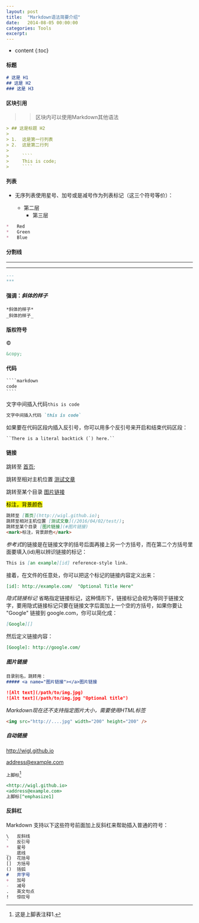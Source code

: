 ```yaml
---
layout: post
title:  "Markdown语法简要介绍"
date:   2014-08-05 00:00:00
categories: Tools
excerpt: 
---
```


* content
{:toc}



#### 标题

````markdown
# 这是 H1
## 这是 H2
### 这是 H3
````



#### 区块引用

> > 区块内可以使用Markdown其他语法

````markdown
> ## 这是标题 H2
>
> 1.  这是第一行列表
> 2.  这是第二行列
>
>     ````
>     This is code; 
>     ````
````



#### 列表

* 无序列表使用星号、加号或是减号作为列表标记（这三个符号等价）：

  * 第二层 
     * 第三层

````markdown
*   Red
*   Green
*   Blue
````



#### 分割线

---
---

````markdown
---
***
````



#### 强调：*斜体的样子*

````
*斜体的样子*
_斜体的样子_
````



#### 版权符号

©

````markdown
&copy;
````



#### 代码

````markdown
​````markdown
code
​````
````

文字中间插入代码`this is code`

````markdown
文字中间插入代码 `this is code`
````

如果要在代码区段内插入反引号，你可以用多个反引号来开启和结束代码区段：

```
``There is a literal backtick (`) here.``
```



#### 链接

跳转至 [首页](http://wigl.github.io);

跳转至相对主机位置 [测试文章](/2016/04/02/test/)

跳转至某个目录 [图片链接](#图片链接)

<mark>标注，背景颜色</mark>

````markdown
跳转至 [首页](http://wigl.github.io);
跳转至相对主机位置 [测试文章](/2016/04/02/test/);
跳转至某个目录 [图片链接](#图片链接)
<mark>标注，背景颜色</mark>
````

*参考式*的链接是在链接文字的括号后面再接上另一个方括号，而在第二个方括号里面要填入(id)用以辨识链接的标记：

````markdown
This is [an example][id] reference-style link.
````

接着，在文件的任意处，你可以把这个标记的链接内容定义出来：

````markdown
[id]: http://example.com/  "Optional Title Here"
````

*隐式链接标记*
省略指定链接标记，这种情形下，链接标记会视为等同于链接文字，要用隐式链接标记只要在链接文字后面加上一个空的方括号，如果你要让 "Google" 链接到 google.com，你可以简化成：

````markdown
[Google][]
````

然后定义链接内容：

```markdown
[Google]: http://google.com/
```


##### <a name="图片链接"></a>图片链接

````markdown
目录别名，跳转用：
##### <a name="图片链接"></a>图片链接

![Alt text](/path/to/img.jpg)
![Alt text](/path/to/img.jpg "Optional title")
````

*Markdown现在还不支持指定图片大小，需要使用HTML标签*

````html
<img src="http://....jpg" width="200" height="200" />
````



##### 自动链接

<http://wigl.github.io>

<address@example.com>

`上脚标`[^emphasize1]

````markdown
<http://wigl.github.io>
<address@example.com>
上脚标[^emphasize1]
````

#### 反斜杠

Markdown 支持以下这些符号前面加上反斜杠来帮助插入普通的符号：

```markdown
\   反斜线
`   反引号
*   星号
_   底线
{}  花括号
[]  方括号
()  括弧
#   井字号
+   加号
-   减号
.   英文句点
!   惊叹号
```



[^emphasize1]: 这是上脚表注释1.